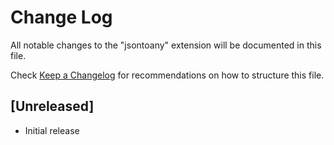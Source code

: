 # Change Log

All notable changes to the "jsontoany" extension will be documented in this file.

Check [Keep a Changelog](http://keepachangelog.com/) for recommendations on how to structure this file.

## [Unreleased]

- Initial release